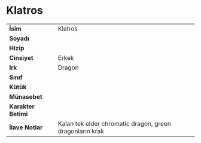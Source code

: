 # Klatros   
|  |  |  
|---|---|  
| **İsim** | Klatros|  
| **Soyadı** | |  
| **Hizip** | |  
| **Cinsiyet** | Erkek|  
| **Irk** | Dragon|  
| **Sınıf** | |  
| **Kütük** | |  
| **Münasebet** | |  
| **Karakter Betimi** | |  
| **İlave Notlar** | Kalan tek elder chromatic dragon, green dragonların kralı|  
